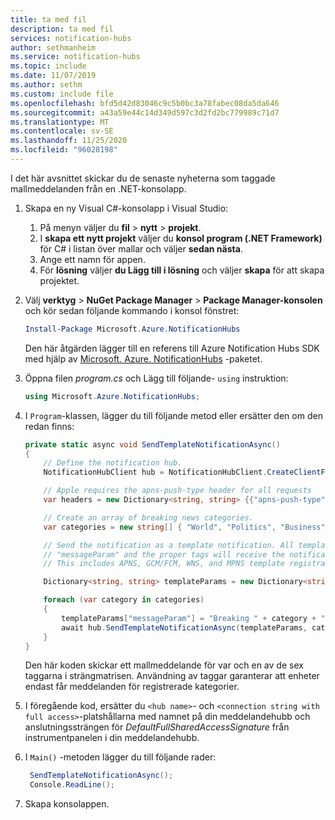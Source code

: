 ```yaml
---
title: ta med fil
description: ta med fil
services: notification-hubs
author: sethmanheim
ms.service: notification-hubs
ms.topic: include
ms.date: 11/07/2019
ms.author: sethm
ms.custom: include file
ms.openlocfilehash: bfd5d42d83046c9c5b0bc3a78fabec08da5da646
ms.sourcegitcommit: a43a59e44c14d349d597c3d2fd2bc779989c71d7
ms.translationtype: MT
ms.contentlocale: sv-SE
ms.lasthandoff: 11/25/2020
ms.locfileid: "96028198"
---
```

I det här avsnittet skickar du de senaste nyheterna som taggade mallmeddelanden från en .NET-konsolapp.

1. Skapa en ny Visual C#-konsolapp i Visual Studio:
    1. På menyn väljer du **fil**  >  **nytt**  >  **projekt**.
    1. I **skapa ett nytt projekt** väljer du **konsol program (.NET Framework)** för C# i listan över mallar och väljer **sedan nästa**.
    1. Ange ett namn för appen.
    1. För **lösning** väljer **du Lägg till i lösning** och väljer **skapa** för att skapa projektet.

1. Välj **verktyg**  >  **NuGet Package Manager**  >  **Package Manager-konsolen** och kör sedan följande kommando i konsol fönstret:

   ```powershell
   Install-Package Microsoft.Azure.NotificationHubs
   ```

   Den här åtgärden lägger till en referens till Azure Notification Hubs SDK med hjälp av [Microsoft. Azure. NotificationHubs] -paketet.

1. Öppna filen *program.cs* och Lägg till följande- `using` instruktion:

   ```csharp
   using Microsoft.Azure.NotificationHubs;
   ```

1. I `Program`-klassen, lägger du till följande metod eller ersätter den om den redan finns:

    ```csharp
    private static async void SendTemplateNotificationAsync()
    {
        // Define the notification hub.
        NotificationHubClient hub = NotificationHubClient.CreateClientFromConnectionString("<connection string with full access>", "<hub name>");

        // Apple requires the apns-push-type header for all requests
        var headers = new Dictionary<string, string> {{"apns-push-type", "alert"}};

        // Create an array of breaking news categories.
        var categories = new string[] { "World", "Politics", "Business", "Technology", "Science", "Sports"};

        // Send the notification as a template notification. All template registrations that contain
        // "messageParam" and the proper tags will receive the notifications.
        // This includes APNS, GCM/FCM, WNS, and MPNS template registrations.

        Dictionary<string, string> templateParams = new Dictionary<string, string>();

        foreach (var category in categories)
        {
            templateParams["messageParam"] = "Breaking " + category + " News!";
            await hub.SendTemplateNotificationAsync(templateParams, category);
        }
    }
    ```

   Den här koden skickar ett mallmeddelande för var och en av de sex taggarna i strängmatrisen. Användning av taggar garanterar att enheter endast får meddelanden för registrerade kategorier.

1. I föregående kod, ersätter du `<hub name>`- och `<connection string with full access>`-platshållarna med namnet på din meddelandehubb och anslutningssträngen för *DefaultFullSharedAccessSignature* från instrumentpanelen i din meddelandehubb.

1. I `Main()` -metoden lägger du till följande rader:

   ```csharp
    SendTemplateNotificationAsync();
    Console.ReadLine();
    ```

1. Skapa konsolappen.

<!-- Images. -->
[13]: ./media/notification-hubs-back-end/notification-hub-create-console-app.png

<!-- URLs. -->
[Get started with Notification Hubs]: ../articles/notification-hubs/notification-hubs-windows-store-dotnet-get-started-wns-push-notification.md
[Notification Hubs REST interface]: /previous-versions/azure/reference/dn223264(v=azure.100)
[Add push notifications for Mobile Apps]: /previous-versions/azure/app-service-mobile/app-service-mobile-windows-store-dotnet-get-started-push
[How to use Notification Hubs from Java or PHP]: ../articles/notification-hubs/notification-hubs-java-push-notification-tutorial.md
[Microsoft. Azure. NotificationHubs]: http://www.nuget.org/packages/Microsoft.Azure.NotificationHubs/